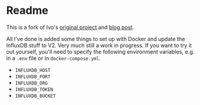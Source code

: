# Readme

This is a fork of Ivo's [original project](https://github.com/ivailop7/Healthkit-influxdb-grafana) and [blog post](https://www.ivaylopavlov.com/charting-apple-healthkit-data-in-grafana/#.YyN_lS-B3yI).

All I've done is added some things to set up with Docker and update the InfluxDB stuff to V2. Very much still a work in progress. If you want to try it out yourself, you'll need to specify the following environment variables, e.g. in a `.env` file or in `docker-compose.yml`.
* `INFLUXDB_HOST`
* `INFLUXDB_PORT`
* `INFLUXDB_ORG`
* `INFLUXDB_TOKEN`
* `INFLUXDB_BUCKET`
